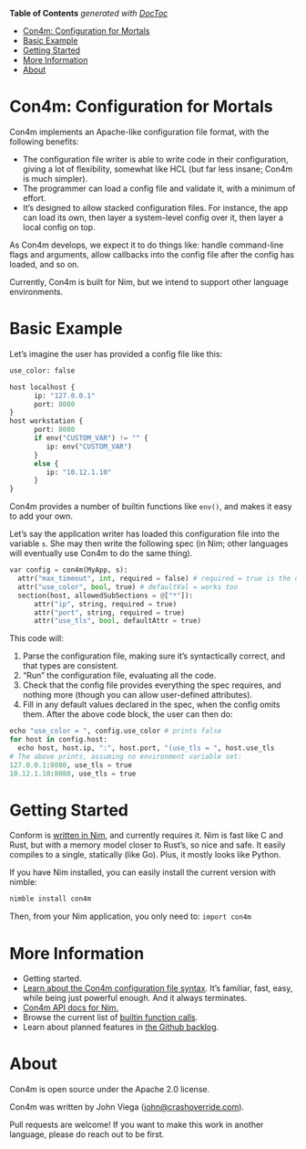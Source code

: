 <!-- START doctoc generated TOC please keep comment here to allow auto update -->
<!-- DON'T EDIT THIS SECTION, INSTEAD RE-RUN doctoc TO UPDATE -->
**Table of Contents**  *generated with [DocToc](https://github.com/thlorenz/doctoc)*

- [Con4m: Configuration for Mortals](#con4m-configuration-for-mortals)
- [Basic Example](#basic-example)
- [Getting Started](#getting-started)
- [More Information](#more-information)
- [About](#about)

<!-- END doctoc generated TOC please keep comment here to allow auto update -->

# Con4m: Configuration for Mortals

Con4m implements an Apache-like configuration file format, with the following benefits:

- The configuration file writer is able to write code in their configuration, giving a lot of flexibility, somewhat like HCL (but far less insane; Con4m is much simpler).
- The programmer can load a config file and validate it, with a minimum of effort.
- It’s designed to allow stacked configuration files.  For instance, the app can load its own, then layer a system-level config over it, then layer a local config on top.

As Con4m develops, we expect it to do things like: handle command-line flags and arguments, allow callbacks into the config file after the config has loaded, and so on.

Currently, Con4m is built for Nim, but we intend to support other language environments.

# Basic Example

Let’s imagine the user has provided a config file like this:

```python
use_color: false

host localhost {
      ip: "127.0.0.1"
      port: 8080
}
host workstation {
      port: 8080
      if env("CUSTOM_VAR") != "" {
         ip: env("CUSTOM_VAR")
      }
      else {
         ip: "10.12.1.10"
      }
}
```

Con4m provides a number of builtin functions like `env()`, and makes it easy to add your own.

Let’s say the application writer has loaded this configuration file into the variable `s`. She may then write the following spec (in Nim; other languages will eventually use Con4m to do the same thing).

```python
var config = con4m(MyApp, s):
  attr("max_timeout", int, required = false) # required = true is the default.
  attr("use_color", bool, true) # defaultVal = works too
  section(host, allowedSubSections = @["*"]):
      attr("ip", string, required = true)
      attr("port", string, required = true)
      attr("use_tls", bool, defaultAttr = true)
```

This code will:

1. Parse the configuration file, making sure it’s syntactically correct, and that types are consistent.
2. “Run” the configuration file, evaluating all the code.
3. Check that the config file provides everything the spec requires, and nothing more (though you can allow user-defined attributes).
4. Fill in any default values declared in the spec, when the config omits them. After the above code block, the user can then do:

```python
echo "use_color = ", config.use_color # prints false
for host in config.host:
  echo host, host.ip, ":", host.port, "(use_tls = ", host.use_tls
# The above prints, assuming no environment variable set:
127.0.0.1:8080, use_tls = true
10.12.1.10:8080, use_tls = true
```

# Getting Started

Conform is [written in Nim](https://nim-lang.org/), and currently requires it.  Nim is fast like C and Rust, but with a memory model closer to Rust’s, so nice and safe. It easily compiles to a single, statically (like Go).  Plus, it mostly looks like Python.

If you have Nim installed, you can easily install the current version with nimble:

```bash
nimble install con4m
```

Then, from your Nim application, you only need to: `import con4m`

# More Information

- Getting started.
- [Learn about the Con4m configuration file syntax](docs/writing.md). It’s familiar, fast, easy, while being just powerful enough. And it always terminates.
- [Con4m API docs for Nim.](docs/nim-api.md)
- Browse the current list of [builtin function calls](docs/builtins.md).
- Learn about planned features in [the Github backlog](https://github.com/crashappsec/con4m/issues).

# About

Con4m is open source under the Apache 2.0 license.

Con4m was written by John Viega (john@crashoverride.com).

Pull requests are welcome! If you want to make this work in another language, please do reach out to be first.
